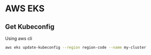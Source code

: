 # AWS EKS

## Get Kubeconfig

Using aws cli

```bash
aws eks update-kubeconfig --region region-code --name my-cluster
```


